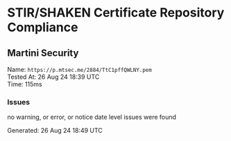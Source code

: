 # STIR/SHAKEN Certificate Repository Compliance

## Martini Security

Name: `https://p.mtsec.me/2884/TtC1pffQWLNY.pem`\
Tested At: 26 Aug 24 18:39 UTC\
Time: 115ms

### Issues

no warning, or error, or notice date level issues were found

Generated: 26 Aug 24 18:49 UTC
